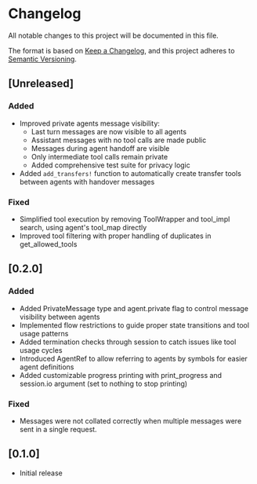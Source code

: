 # Changelog
All notable changes to this project will be documented in this file.

The format is based on [Keep a Changelog](https://keepachangelog.com/en/1.0.0/),
and this project adheres to [Semantic Versioning](https://semver.org/spec/v2.0.0.html).

## [Unreleased]

### Added
- Improved private agents message visibility:
  - Last turn messages are now visible to all agents
  - Assistant messages with no tool calls are made public
  - Messages during agent handoff are visible
  - Only intermediate tool calls remain private
  - Added comprehensive test suite for privacy logic
- Added `add_transfers!` function to automatically create transfer tools between agents with handover messages

### Fixed
- Simplified tool execution by removing ToolWrapper and tool_impl search, using agent's tool_map directly
- Improved tool filtering with proper handling of duplicates in get_allowed_tools

## [0.2.0]

### Added
- Added PrivateMessage type and agent.private flag to control message visibility between agents
- Implemented flow restrictions to guide proper state transitions and tool usage patterns
- Added termination checks through session to catch issues like tool usage cycles
- Introduced AgentRef to allow referring to agents by symbols for easier agent definitions
- Added customizable progress printing with print_progress and session.io argument (set to nothing to stop printing)

### Fixed
- Messages were not collated correctly when multiple messages were sent in a single request.

## [0.1.0]

- Initial release

